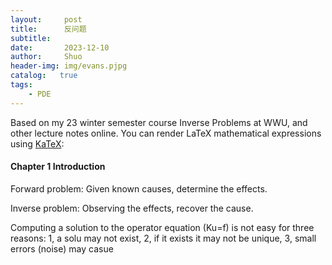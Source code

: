 ```yaml
---
layout:     post
title:      反问题
subtitle:   
date:       2023-12-10
author:     Shuo
header-img: img/evans.pjpg
catalog:   true
tags:
    - PDE
---
```


Based on my 23 winter semester course Inverse Problems at WWU, and other lecture notes online. 
You can render LaTeX mathematical expressions using [KaTeX](https://khan.github.io/KaTeX/):

#### Chapter 1 Introduction

Forward problem: Given known causes, determine the effects. 

Inverse problem: Observing the effects, recover the cause. 

Computing a solution to the operator equation \(Ku=f\) is not easy for three reasons: 
      1, a solu may not exist,
      2, if it exists it may not be unique,
      3, small errors (noise) may casue 
